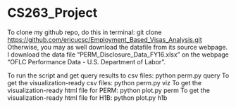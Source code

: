 # CS263_Project

To clone my github repo, do this in terminal:
git clone https://github.com/ericucsc/Employment_Based_Visas_Analysis.git
Otherwise, you may as well download the datafile from its source webpage.
I download the data file “PERM_Disclosure_Data_FY16.xlsx” on the webpage “OFLC Performance Data - U.S. Department of Labor”.


To run the script and get query results to csv files:	python perm.py query
To get the visualization-ready csv files:
	python perm.py viz
To get the visualization-ready html file for PERM:
	python plot.py perm
To get the visualization-ready html file for H1B:
	python plot.py h1b